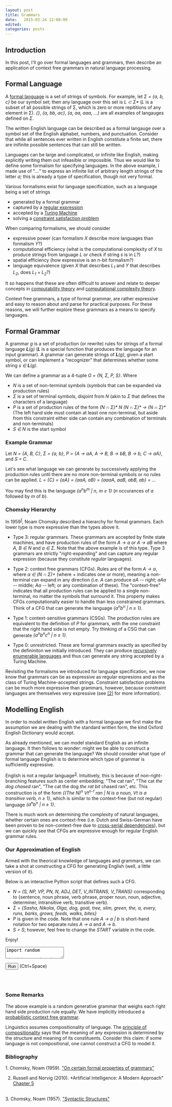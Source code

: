 ```yaml
---
layout: post
title: Grammars
date:   2015-03-24 12:00:00
edited:
categories: posts
---
```


<script src="https://ajax.googleapis.com/ajax/libs/jquery/1.9.0/jquery.min.js" type="text/javascript"></script>
<script src="/scripts/skulpt.min.js" type="text/javascript"></script> 
<script src="/scripts/skulpt-stdlib.js" type="text/javascript"></script> 
<script src="/assets/python/util.js" type="text/javascript"></script>

<script src="/scripts/codemirror-python.js" type="text/javascript"></script>
<link rel="stylesheet" href="/css/codemirror.css">
<link rel="stylesheet" href="/css/monokai.css">
<style type="text/css">
  .CodeMirror {
    border: 1px solid black;
    font-size: 12px;
    height: auto;
  }
</style>

## Introduction
In this post, I'll go over formal languages and grammars, then describe
an application of context free grammars in natural language processing.

## Formal Language
A [formal language](http://en.wikipedia.org/wiki/Formal_language)
is a set of strings of symbols.
For example, let
*&Sigma; = {a, b, c}* be our symbol set;
then any language over this set is *L &sub; &Sigma;\**
(*L* is a subset of all possible strings of &Sigma;, which is zero or more repititions of
any element in &Sigma;).
*{}*, *{a, bb, ac}*, *{a, aa, aaa, ...}* are all examples
of langauges defined on *&Sigma;*.

The written English language can be described as a formal langauge over a
symbol set of the English alphabet, numbers, and punctuation. Consider that
while all sentences ever written in English constitute a finite set, there are
inifinite possible sentences that can still be written.

Languages can be large and complicated, or infinite like English, making explicitly
writing them out infeasible or impossible. Thus we would like to define
some formalism for specifying languages. In the above example, I made use of "*...*" to
express an infinite list of arbitrary length strings of the letter *a*;
this is already a type of specification, though not very formal.

Various formalisms exist for language specification, such as a language
being a set of strings

  - generated by a formal grammar
  - captured by a [regular expression](http://en.wikipedia.org/wiki/Regular_expression#Formal_language_theory)
  - accepted by a [Turing Machine](http://en.wikipedia.org/wiki/Turing_machine)
  - solving a [constraint satisfaction problem](http://en.wikipedia.org/wiki/Constraint_satisfaction_problem)

When comparing formalisms, we should consider

  - expressive power (can formalism *X* describe more languages than formalism *Y*?)
  - computational efficiency (what is the computational complexity of *X*
    to produce strings from language *L* or check if string *s* is in *L*?)
  - spatial efficiency (how expressive is an *n*-bit formalism?)
  - language equivalence (given *X* that describes *L<sub>1</sub>* and *Y* that
    describes *L<sub>2</sub>*, does *L<sub>1</sub> = L<sub>2</sub>*?)

It so happens that these are often difficult to answer and relate to
deeper concepts in [computability theory](http://en.wikipedia.org/wiki/Computability_theory)
and [computational complexity theory](http://en.wikipedia.org/wiki/Computational_complexity_theory).

Context free grammars, a type of formal grammar, are
rather expressive and easy to reason about and parse for practical purposes.
For these reasons, we will further explore these grammars as a means
to specify languages.

## Formal Grammar
A grammar *g* is a set of production (or rewrite) rules for strings of a formal
language <em><b>L</b>(g)</em> (***L*** is a special function that
produces the language for an input grammar).
A grammar can generate strings of <em><b>L</b>(g)</em>,
given a start symbol, or can implement a "recognizer" that determines whether
some string <em>s &isin; <b>L</b>(g)</em>.

We can define a grammar as a 4-tuple *G = {N, &Sigma;, P, S}*. Where

- *N* is a set of non-terminal symbols (symbols that can be expanded via production rules)
- *&Sigma;* is a set of terminal symbols, disjoint from *N* (akin to *&Sigma;*
  that defines the characters of a language)
- *P* is a set of production rules of the form
  *(N &cap; &Sigma;)\* N (N &cap; &Sigma;)\* &rarr; (N &cap; &Sigma;)\**
  (The left hand side must contain at least one non-terminal, but aside
  from this constraint either side can contain any combination of terminals
  and non-terminals)
- *S &isin; N* is the start symbol

### Example Grammar
Let *N = {A, B, C}*, *&Sigma; = {a, b}*,
*P = {A &rarr; aA, A &rarr; B, B &rarr; bB, B &rarr; b, C &rarr; aA}*,
and *S = C*.

Let's see what language we can generate by successively applying the production rules
until there are no more non-terminal symbols or no rules can be applied.
*L = {C} = {aA} = {aaA, aB} = {aaaA, aaB, abB, ab} = ...*

You may find this is the language *{a<sup>n</sup>b<sup>m</sup> \| n, m &ge; 1}*
(*n* occurances of *a* followed by *m* of *b*).

### Chomsky Hierarchy
In 1959<sup>[1](#bibliography)</sup>, Noam Chomsky
described
a hierarchy for formal grammars. Each lower type is more expressive than the types
above it.

- Type 3: regular grammars. These grammars are accepted by finite state machines,
  and have production rules of the form *A &rarr; a or A &rarr; aB*
  where *A, B &isin; N* and *a &isin; &Sigma;*. Note that the above example
  is of this type. Type 3 grammars are strictly "right-expanding" and
  can capture any regular expression (because they constitute *regular* languages).

- Type 2: context free grammars (CFGs). Rules are of the form *A &rarr; &alpha;*,
  where *&alpha; &isin; (N &cap; &Sigma;)+* (where + indicates one or more), meaning
  a non-terminal can expand in any direction (i.e. *A* can produce *aA* -- right;
  *aAa* -- middle; *Aa* -- left; or any combination of these). The "context-free"
  indicates that all production rules
  can be applied to a single non-terminal, no matter the symbols that surround it.
  This property makes CFGs computationally easier to handle than less constrained grammars.
  Think of a CFG that can generate the language
  *{a<sup>n</sup>b<sup>n</sup> \| n &ge; 1}*.

- Type 1: context-sensitive grammars (CSGs). The production rules are equivalent
  to the definition of *P* for grammars, with the one constraint that the right hand
  side is not empty. Try thinking of a CSG that can generate
  *{a<sup>n</sup>b<sup>n</sup>c<sup>n</sup> \| n &ge; 1}*.

- Type 0: unrestricted. These are formal grammars exactly as specified by the
  defininiton we initially introduced. They can produce
  [recursively enumerable languages](http://en.wikipedia.org/wiki/Recursively_enumerable_language)
  and thus can generate any string accepted by a Turing Machine.

Revisiting the formalisms we introduced for language specification, we now know
that grammars can be as expressive as regular expresions and as the class of
Turing Machine-accepted strings. Constraint satisfaction problems can be much
more expressive than grammars, however, because constraint languages are
themselves very expressive (see [[2]](#bibliography) for more information).

## Modelling English
In order to model written English with a formal language we first make
the assumption we are dealing with the standard written form, the kind
Oxford English Dictionary would accept.

As already mentioned, we can model standard English as an infinite language.
It then follows to wonder: might we be able to construct a grammar
that can generate the language? We should consider what
type of formal language English is to determine which type of grammar is
sufficiently expressive.

English is not a regular language<sup>[3](#bibliography)</sup>.
Intuitively, this is because of non-right-branching features such as center embedding;
"The cat ran", "The cat *the dog chased* ran", "The cat the dog *the rat bit* chased ran", etc.
This construction is of the form *{(The N)<sup>n</sup> Vt<sup>n-1</sup> ran \| N is a noun,
Vt is a transitive verb, n &ge; 1}*, which is similar to the context-free (but not regular)
language *{a<sup>n</sup>b<sup>n</sup> \| n &ge; 1}*.

There is much work on determining the complexity of natural languages, whether
certain ones are context-free (i.e. Dutch and
Swiss-German have been proven to be non-context-free due to
[cross-serial dependencies](http://en.wikipedia.org/wiki/Cross-serial_dependencies)),
but we can quickly see that CFGs are expressive enough for regular
English grammar rules.

### Our Approximation of English
Armed with the theorical knowledge of languages and grammars, we can take a
shot at constructing a CFG for generating English (well, a little version of it).

Below is an interactive Python script that defines such a CFG.

- *N = {S, NP, VP, PN, N, ADJ, DET, V_INTRANS, V_TRANS}* corresponding
to {sentence, noun phrase, verb phrase, proper noun, noun, adjective, determiner,
intransitive verb, transitive verb}.
- *&Sigma; = {Sasha, Nikolai, Olga, dog, goat, tree, slim, green, the, a, every, runs, barks,
  grows, feeds, walks, bites}*
- *P* is given in the code. Note that one rule *A &rarr; a \| b* is short-hand notation for
  two separate rules *A &rarr; a* and *A &rarr; b*.
- *S = S*; however, feel free to change the *START* variable in the code.

Enjoy!
<form>
  <textarea id="input">
import random

# try changing and adding your own rules
g = '''
    S -> NP VP
    VP -> V_INTRANS | V_TRANS NP
    NP -> DET N | PN
    PN -> Sasha | Nikolai | Olga
    N -> ADJ N | dog | goat | tree
    ADJ -> slim | green
    DET -> the | a | every
    V_INTRANS -> runs | barks | grows
    V_TRANS -> feeds | walks | bites
'''

language = {}
for rule in g.split('\n'):
    if '->' in rule:
        left, right = [i.strip() for i in rule.split('->')]
        language[left] = language.get(left, []) + [i.split() for i in right.split('|')]

def generate(language, rule):
    if rule not in language:
        return rule
    else:
        generated = ''
        rand_rule = language[rule]
        rand_rule = random.choice(rand_rule)
        for component in rand_rule:
            generated += ' ' + generate(language, component)
        return generated.strip()

START = 'S'
print generate(language, START)
</textarea>
</form>

<script src="/assets/python/codemirror_setup.js" type="text/javascript"></script>

<div>
<button type="button" onclick="runit('input', 'output')">Run</button>
(Ctrl+Space)
<br />

<pre class="limit-out" id="output"></pre>
</div>

<br />

### Some Remarks
The above example is a random generative grammar that weighs each right hand side production
rule equally. We have implicitly introduced a
[probabilistic context free grammar](http://en.wikipedia.org/wiki/Stochastic_context-free_grammar).

Linguistics assumes compositionality of
language. The [principle of compositionality](http://plato.stanford.edu/entries/compositionality/)
says that the meaning of any expression is determined
by the structure and meaning of its constituents. Consider this claim: if some language is
not compositional, one cannot construct a CFG to model it.

### Bibliography
<div id="bibliography">
1. Chomsky, Noam (1959). <a href="http://www.diku.dk/hjemmesider/ansatte/henglein/papers/chomsky1959.pdf">"On certain formal properties of grammars"</a>
<br />

2. Russell and Norvig (2010). *Artificial Intelligence: A Modern Approach"
<a href="http://aima.cs.berkeley.edu/2nd-ed/newchap05.pdf">Chapter 5</a>
<br />
3. Chomsky, Noam (1957). <a href="http://www.edi-linguistics.ir/files/Syntactic-Structure,Chomsky.pdf">"Syntactic Structures"</a>
</div>
